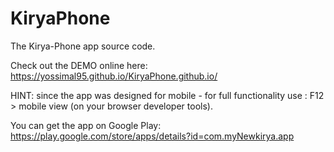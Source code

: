 # KiryaPhone
The Kirya-Phone app source code.

Check out the DEMO online here: https://yossimal95.github.io/KiryaPhone.github.io/

HINT: since the app was designed for mobile - for full functionality use : F12 > mobile view (on your browser developer tools).

You can get the app on Google Play: https://play.google.com/store/apps/details?id=com.myNewkirya.app
